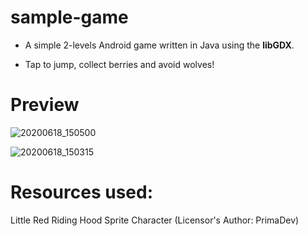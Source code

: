 # sample-game
+ A simple 2-levels Android game written in Java using the <b>libGDX</b>. 

+ Tap to jump, collect berries and avoid wolves!

# Preview
![20200618_150500](https://user-images.githubusercontent.com/58771510/85030719-b4c01a80-b175-11ea-909d-621dc0f9eb8a.gif)

![20200618_150315](https://user-images.githubusercontent.com/58771510/85030692-ad990c80-b175-11ea-8fc3-c6e0dc93341a.gif)

# Resources used:
Little Red Riding Hood Sprite Character (Licensor's Author: PrimaDev)

